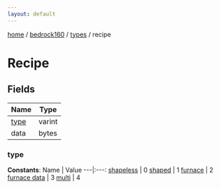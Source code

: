 ```yaml
---
layout: default
---
```


[home](/)  /  [bedrock160](/protocol/bedrock160)  /  [types](/protocol/bedrock160/types)  /  recipe

# Recipe

## Fields

Name | Type
---|---
[type](#type) | varint
data | bytes

### type

**Constants**:
Name | Value
---|:---:
[shapeless](type_shapeless) | 0
[shaped](type_shaped) | 1
[furnace](type_furnace) | 2
[furnace data](type_furnace-data) | 3
[multi](type_multi) | 4

